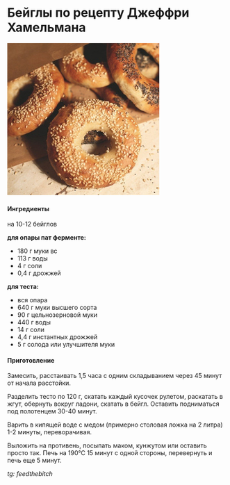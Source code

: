 ﻿---
image: ../../pics/bagel.jpg
---
# Бейглы по рецепту Джеффри Хамельмана

![Бейглы по рецепту Джеффри Хамельмана](../pics/bagel.jpg)

#### Ингредиенты

на 10-12 бейглов

**для опары пат ферменте:**

* 180 г муки вс 
* 113 г воды 
* 4 г соли 
* 0,4 г дрожжей

**для теста:**

* вся опара
* 640 г муки высшего сорта 
* 90 г цельнозерновой муки 
* 440 г воды 
* 14 г соли 
* 4,4 г инстантных дрожжей 
* 5 г солода или улучшителя муки

#### Приготовление

Замесить, расстаивать 1,5 часа с одним складыванием через 45 минут от начала расстойки.

Разделить тесто по 120 г, скатать каждый кусочек рулетом, раскатать в жгут, обернуть вокруг ладони, скатать в бейгл. Оставить подниматься под полотенцем 30-40 минут.

Варить в кипящей воде с медом (примерно столовая ложка на 2 литра) 1-2 минуты, переворачивая. 

Выложить на противень, посыпать маком, кунжутом или оставить просто так. Печь на 190℃ 15 минут с одной стороны, перевернуть и печь еще 5 минут.

*tg: feedthebitch*

